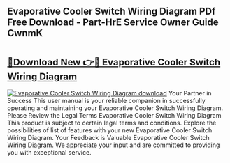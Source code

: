 ## Evaporative Cooler Switch Wiring Diagram PDf Free Download - Part-HrE Service Owner Guide CwnmK

# <h2><a href="http://dfly328.blite.top/?on=Evaporative+Cooler+Switch+Wiring+Diagram">🔗Download New 👉🔴 Evaporative Cooler Switch Wiring Diagram</a></h2>

[![Evaporative Cooler Switch Wiring Diagram download](https://i.imgur.com/lujVjoI.png)](http://dfly328.blite.top/?on=Evaporative+Cooler+Switch+Wiring+Diagram)
Your Partner in Success This user manual is your reliable companion in successfully operating and maintaining your Evaporative Cooler Switch Wiring Diagram. Please Review the Legal Terms Evaporative Cooler Switch Wiring Diagram This product is subject to certain legal terms and conditions. Explore the possibilities of list of features with your new Evaporative Cooler Switch Wiring Diagram. Your Feedback is Valuable Evaporative Cooler Switch Wiring Diagram. We appreciate your input and are committed to providing you with exceptional service.
